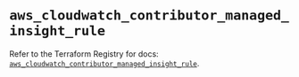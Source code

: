 # `aws_cloudwatch_contributor_managed_insight_rule`

Refer to the Terraform Registry for docs: [`aws_cloudwatch_contributor_managed_insight_rule`](https://registry.terraform.io/providers/hashicorp/aws/6.4.0/docs/resources/cloudwatch_contributor_managed_insight_rule).
